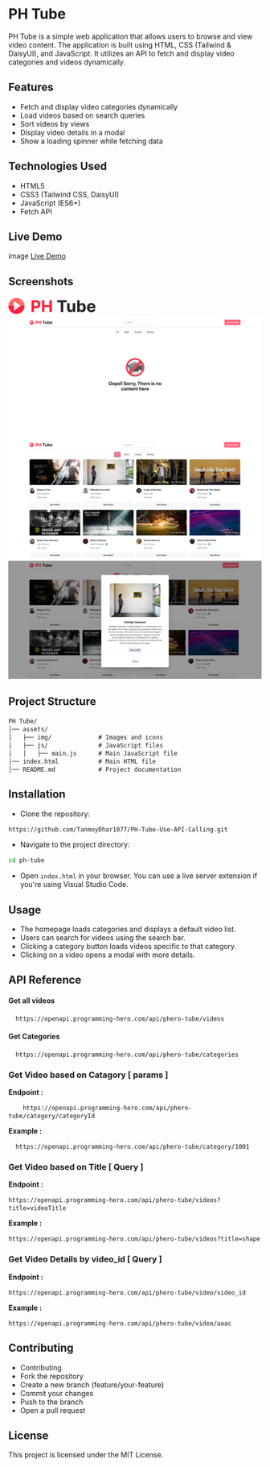 
# PH Tube

PH Tube is a simple web application that allows users to browse and view video content. The application is built using HTML, CSS (Tailwind & DaisyUI), and JavaScript. It utilizes an API to fetch and display video categories and videos dynamically.

## Features

* Fetch and display video categories dynamically
* Load videos based on search queries
* Sort videos by views
* Display video details in a modal
* Show a loading spinner while fetching data
## Technologies Used

* HTML5
* CSS3 (Tailwind CSS, DaisyUI)
* JavaScript (ES6+)
* Fetch API
## Live Demo
image
[Live Demo](https://tanmoydhar1077.github.io/PH-Tube-Use-API-Calling/)
## Screenshots
![Logo](./assets/img/Logo.png)
![Home](./assets/img/home.png)
![Video Content](./assets/img/Videos.png)
![Cart](./assets/img/Card.png)

## Project Structure
```
PH Tube/
│── assets/
│   ├── img/             # Images and icons
│   ├── js/              # JavaScript files
│   │   ├── main.js      # Main JavaScript file
│── index.html           # Main HTML file
│── README.md            # Project documentation
```
## Installation

* Clone the repository: 
```bash
https://github.com/TanmoyDhar1077/PH-Tube-Use-API-Calling.git
```
* Navigate to the project directory: 
```bash
cd ph-tube
```
* Open `index.html` in your browser. You can use a live server extension if you're using Visual Studio Code.

## Usage
* The homepage loads categories and displays a default video list.
* Users can search for videos using the search bar.
* Clicking a category button loads videos specific to that category.
* Clicking on a video opens a modal with more details.

## API Reference

#### Get all videos

```
  https://openapi.programming-hero.com/api/phero-tube/videos
```

#### Get Categories

```
  https://openapi.programming-hero.com/api/phero-tube/categories
```

### Get Video based on Catagory [ params ]

 **Endpoint :** 
```
    https://openapi.programming-hero.com/api/phero-tube/category/categoryId
```
**Example :**
```
  https://openapi.programming-hero.com/api/phero-tube/category/1001
```

### Get Video based on Title [ Query ]

**Endpoint :** 
```
https://openapi.programming-hero.com/api/phero-tube/videos?title=videoTitle
```
**Example :**
```
https://openapi.programming-hero.com/api/phero-tube/videos?title=shape
```

### Get Video Details by video_id [ Query ]

**Endpoint :** 
```
https://openapi.programming-hero.com/api/phero-tube/video/video_id
```
**Example :** 
```
https://openapi.programming-hero.com/api/phero-tube/video/aaac
```


## Contributing
* Contributing
* Fork the repository
* Create a new branch (feature/your-feature)
* Commit your changes
* Push to the branch
* Open a pull request

## License

This project is licensed under the MIT License.
